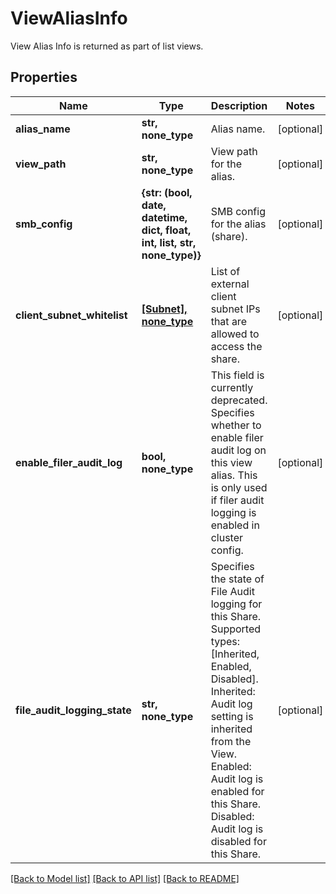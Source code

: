# ViewAliasInfo

View Alias Info is returned as part of list views.

## Properties
Name | Type | Description | Notes
------------ | ------------- | ------------- | -------------
**alias_name** | **str, none_type** | Alias name. | [optional] 
**view_path** | **str, none_type** | View path for the alias. | [optional] 
**smb_config** | **{str: (bool, date, datetime, dict, float, int, list, str, none_type)}** | SMB config for the alias (share). | [optional] 
**client_subnet_whitelist** | [**[Subnet], none_type**](Subnet.md) | List of external client subnet IPs that are allowed to access the share. | [optional] 
**enable_filer_audit_log** | **bool, none_type** | This field is currently deprecated. Specifies whether to enable filer audit log on this view alias. This is only used if filer audit logging is enabled in cluster config. | [optional] 
**file_audit_logging_state** | **str, none_type** | Specifies the state of File Audit logging for this Share. Supported types: [Inherited, Enabled, Disabled]. Inherited: Audit log setting is inherited from the  View. Enabled: Audit log is enabled for this Share. Disabled: Audit log is disabled for this Share. | [optional] 

[[Back to Model list]](../README.md#documentation-for-models) [[Back to API list]](../README.md#documentation-for-api-endpoints) [[Back to README]](../README.md)


